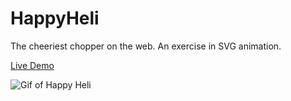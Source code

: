 # HappyHeli
The cheeriest chopper on the web. An exercise in SVG animation.

[Live Demo](https://josh-b-howson.github.io/HappyHeli/)

![Gif of Happy Heli](https://josh-b-howson.github.io/HappyHeli/images/happyheli.gif)
